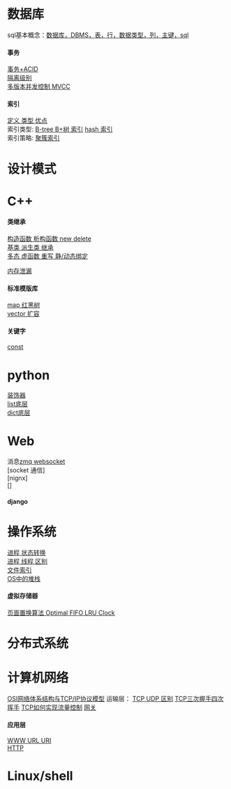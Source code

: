 # 数据库<br/>
sql基本概念：[数据库，DBMS，表，行，数据类型，列，主键，sql](https://github.com/3151731373/common_knowledge/blob/master/database/sql%20%E5%9F%BA%E6%9C%AC%E6%A6%82%E5%BF%B5)<br/>
#### 事务<br/>
[事务+ACID](https://github.com/3151731373/common_knowledge/blob/master/database/%E4%BA%8B%E7%89%A9%2BACID)<br/>
[隔离级别](https://github.com/3151731373/common_knowledge/blob/master/database/%E9%9A%94%E7%A6%BB%E7%BA%A7%E5%88%AB)<br/>
[多版本并发控制 MVCC](https://github.com/3151731373/common_knowledge/blob/master/database/%E5%A4%9A%E7%89%88%E6%9C%AC%E5%B9%B6%E5%8F%91%E6%8E%A7%E5%88%B6%EF%BC%88MVCC%EF%BC%89)<br/>
#### 索引<br/>
[定义 类型 优点](https://github.com/3151731373/common_knowledge/blob/master/database/%E5%AE%9A%E4%B9%89%20%E7%B1%BB%E5%9E%8B%20%E4%BC%98%E7%82%B9)<br/>
索引类型: 
[B-tree B+树 索引](https://github.com/3151731373/common_knowledge/blob/master/database/B-Tree%20B%2Btree)
[hash 索引](https://github.com/3151731373/common_knowledge/blob/master/database/hash%20%E7%B4%A2%E5%BC%95)<br/>
索引策略: [聚簇索引]()<br/>

# 设计模式<br/>

# C++<br/>

#### 类继承<br/>
[构造函数 析构函数 new delete](https://github.com/3151731373/common_knowledge/blob/master/c%2B%2B/%E6%9E%84%E9%80%A0%E5%87%BD%E6%95%B0%20%E6%9E%90%E6%9E%84%E5%87%BD%E6%95%B0%20new%20delete)<br/>
[基类 派生类 继承](https://github.com/3151731373/common_knowledge/blob/master/c++/%E5%9F%BA%E7%B1%BB%20%E6%B4%BE%E7%94%9F%E7%B1%BB%20%E7%BB%A7%E6%89%BF)<br/>
[多态 虚函数 重写 静/动态绑定](https://github.com/3151731373/common_knowledge/blob/master/c%2B%2B/%E5%A4%9A%E6%80%81%20%E8%99%9A%E5%87%BD%E6%95%B0%20%E9%87%8D%E5%86%99%20%E9%9D%99%E5%8A%A8%E6%80%81%E7%BB%91%E5%AE%9A)<br/>

[内存泄漏]()<br/>

#### 标准模版库<br/>
[map 红黑树]()<br/>
[vector 扩容]()<br/>

#### 关键字<br/>
[const](https://github.com/3151731373/common_knowledge/blob/master/c%2B%2B/const)<br/>

# python<br/>
[装饰器]()<br/>
[list底层]()<br/>
[dict底层]()<br/>

# Web<br/>
消息[zmq websocket](https://github.com/3151731373/common_knowledge/blob/master/WEB/zmq%20websocket.md)<br/>
[socket 通信]<br/>
[nignx]<br/>
[]
#### django<br/>

# 操作系统<br/>
[进程 状态转换]()<br/>
[进程 线程 区别]()<br/>
[文件索引]()<br/>
[OS中的堆栈]()<br/>
#### 虚拟存储器<br/>
[页面置换算法 Optimal FIFO LRU Clock](https://github.com/3151731373/common_knowledge/blob/master/operating%20system/%E9%A1%B5%E9%9D%A2%E7%BD%AE%E6%8D%A2%E7%AE%97%E6%B3%95%20Optimal%20FIFO%20LRU%20Clock)

# 分布式系统<br/>

# 计算机网络<br/>
[OSI网络体系结构与TCP/IP协议模型]()
运输层：
[TCP UDP 区别](https://github.com/3151731373/common_knowledge/blob/master/computer%20network/TCP%20UDP%E5%8C%BA%E5%88%AB.md)
[TCP三次握手四次挥手](https://github.com/3151731373/common_knowledge/blob/master/computer%20network/TCP%E4%B8%89%E6%AC%A1%E6%8F%A1%E6%89%8B%E5%9B%9B%E6%AC%A1%E6%8C%A5%E6%89%8B.md)
[TCP如何实现流量控制](https://github.com/3151731373/common_knowledge/blob/master/computer%20network/TCP%E5%A6%82%E4%BD%95%E5%AE%9E%E7%8E%B0%E6%B5%81%E9%87%8F%E6%8E%A7%E5%88%B6.md)
[网关]()<br/>

#### 应用层<br>
[WWW URL URI]()<br>
[HTTP]()<br>

# Linux/shell<br/>
